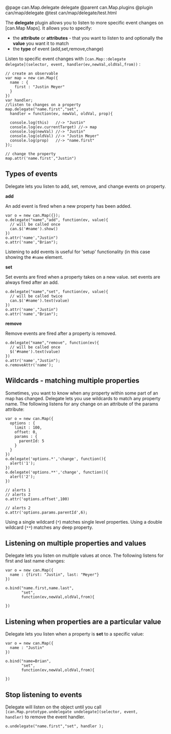 @page can.Map.delegate delegate
@parent can.Map.plugins
@plugin can/map/delegate
@test can/map/delegate/test.html

The __delegate__ plugin allows you to listen to more specific event changes on 
[can.Map Maps].  It allows you to specify:

 - the __attribute__ or __attributes__ - that you want to listen to and optionally the __value__ you want it to match
 - the __type__ of event (add,set,remove,change)

Listen to specific event changes with 
<code>[can.Map::delegate delegate]\(selector, event, handler(ev,newVal,oldVal,from)\)</code> :


	// create an observable
	var map = new can.Map({
      name : {
        first : "Justin Meyer"
      }
    })
  	var handler;
    //listen to changes on a property
    map.delegate("name.first","set", 
      handler = function(ev, newVal, oldVal, prop){
      
      console.log(this)   //-> "Justin"
      console.log(ev.currentTarget) //-> map
      console.log(newVal) //-> "Justin"
      console.log(oldVal) //-> "Justin Meyer"
      console.log(prop)   //-> "name.first"
    });
 
    // change the property
    map.attr('name.first',"Justin")
     
## Types of events

Delegate lets you listen to add, set, remove, and change events on property.

__add__

An add event is fired when a new property has been added.

    var o = new can.Map({});
    o.delegate("name","add", function(ev, value){
      // will be called once
      can.$('#name').show()
    })
    o.attr('name',"Justin")
    o.attr('name',"Brian");
    
Listening to add events is useful for 'setup' functionality (in this case
showing the <code>#name</code> element.

__set__

Set events are fired when a property takes on a new value.  set events are
always fired after an add.

    o.delegate("name","set", function(ev, value){
      // will be called twice
      can.$('#name').text(value)
    })
    o.attr('name',"Justin")
    o.attr('name',"Brian");

__remove__

Remove events are fired after a property is removed.

    o.delegate("name","remove", function(ev){
      // will be called once
      $('#name').text(value)
    })
    o.attr('name',"Justin");
    o.removeAttr('name');

## Wildcards - matching multiple properties

Sometimes, you want to know when any property within some part 
of an map has changed. Delegate lets you use wildcards to 
match any property name.  The following listens for any change
on an attribute of the params attribute:

    var o = new can.Map({
      options : {
        limit : 100,
        offset: 0,
        params : {
          parentId: 5
        }
      }
    })
    o.delegate('options.*','change', function(){
      alert('1');
    })
    o.delegate('options.**','change', function(){
      alert('2');
    })
    
    // alerts 1
    // alerts 2
    o.attr('options.offset',100)
    
    // alerts 2
    o.attr('options.params.parentId',6);

Using a single wildcard (<code>*</code>) matches single level
properties.  Using a double wildcard (<code>**</code>) matches
any deep property.

## Listening on multiple properties and values

Delegate lets you listen on multiple values at once.  The following listens
for first and last name changes:

    var o = new can.Map({
      name : {first: "Justin", last: "Meyer"}
    })
    
    o.bind("name.first,name.last", 
           "set",
           function(ev,newVal,oldVal,from){
    
    })

## Listening when properties are a particular value

Delegate lets you listen when a property is __set__ to a specific value:

    var o = new can.Map({
      name : "Justin"
    })
    
    o.bind("name=Brian", 
           "set",
           function(ev,newVal,oldVal,from){
    
    })

## Stop listening to events

Delegate will listen on the object until you 
call <code>[can.Map.prototype.undelegate undelegate]\(selector, event, handler\)</code> to remove the event handler.

    o.undelegate("name.first","set", handler );
